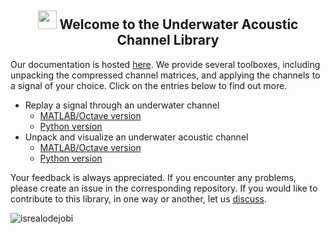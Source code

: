 <h2 align="center"><img src = "https://raw.githubusercontent.com/MartinHeinz/MartinHeinz/master/wave.gif" width = 30px> Welcome to the Underwater Acoustic Channel Library </h2>

Our documentation is hosted [here](https://uwa-channels.github.io). We provide several toolboxes, including unpacking the compressed channel matrices, and applying the channels to a signal of your choice. Click on the entries below to find out more.

* Replay a signal through an underwater channel
  * [MATLAB/Octave version](https://github.com/uwa-channels/replay_matlab)
  * [Python version](https://github.com/uwa-channels/replay_python)
* Unpack and visualize an underwater acoustic channel
  * [MATLAB/Octave version](https://github.com/uwa-channels/unpack_matlab)
  * [Python version](https://github.com/uwa-channels/unpack_python)

Your feedback is always appreciated. If you encounter any problems, please create an issue in the corresponding repository. If you would like to contribute to this library, in one way or another, let us [discuss](https://github.com/orgs/uwa-channels/discussions).

<p align="left"> <img src="https://komarev.com/ghpvc/?username=uwa-channels&label=Profile%20views&color=0e75b6&style=flat" alt="isrealodejobi" /></p>
